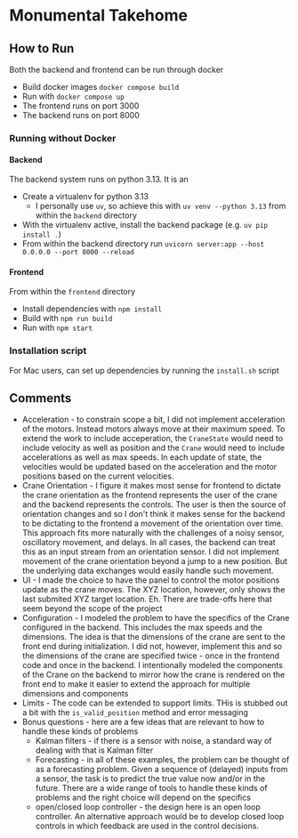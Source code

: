 # Monumental Takehome

## How to Run

Both the backend and frontend can be run through docker

* Build docker images `docker compose build`
* Run with `docker compose up`
* The frontend runs on port 3000
* The backend runs on port 8000 

### Running without Docker

#### Backend

The backend system runs on python 3.13. It is an

* Create a virtualenv for python 3.13
  * I personally use `uv`, so achieve this with `uv venv --python 3.13` from within the `backend` directory
* With the virtualenv active, install the backend package (e.g. `uv pip install .`)
* From within the backend directory run `uvicorn server:app --host 0.0.0.0 --port 8000 --reload`


#### Frontend

From within the `frontend` directory

* Install dependencies with `npm install`
* Build with `npm run build`
* Run with `npm start`


### Installation script

For Mac users, can set up dependencies by running the `install.sh` script


## Comments

* Acceleration - to constrain scope a bit, I did not implement acceleration of the motors. Instead motors always move at their maximum speed. To extend the work to include acceperation, the `CraneState` would need to include velocity as well as position and the `Crane` would need to include accelerations as well as max speeds. In each update of state, the velocities would be updated based on the acceleration and the motor positions based on the current velocities.
* Crane Orientation - I figure it makes most sense for frontend to dictate the crane orientation as the frontend represents the user of the crane and the backend represents the controls. The user is then the source of orientation changes and so I don't think it makes sense for the backend to be dictating to the frontend a movement of the orientation over time. This approach fits more naturally with the challenges of a noisy sensor, oscillatory movement, and delays. In all cases, the backend can treat this as an input stream from an orientation sensor. I did not implement movement of the crane orientation beyond a jump to a new position. But the underlying data exchanges would easily handle such movement.
* UI - I made the choice to have the panel to control the motor positions update as the crane moves. The XYZ location, however, only shows the last submited XYZ target location. Eh. There are trade-offs here that seem beyond the scope of the project
* Configuration - I modeled the problem to have the specifics of the Crane configured in the backend. This includes the max speeds and the dimensions. The idea is that the dimensions of the crane are sent to the front end during initialization. I did not, however, implement this and so the dimensions of the crane are specified twice - once in the frontend code and once in the backend. I intentionally modeled the components of the Crane on the backend to mirror how the crane is rendered on the front end to make it easier to extend the approach for multiple dimensions and components
* Limits - The code can be extended to support limits. THis is stubbed out a bit with the `is_valid_position` method and error messaging
* Bonus questions - here are a few ideas that are relevant to how to handle these kinds of problems
  * Kalman filters - if there is a sensor with noise, a standard way of dealing with that is Kalman filter
  * Forecasting - in all of these examples, the problem can be thought of as a forecasting problem. Given a sequence of (delayed) inputs from a sensor, the task is to predict the true value now and/or in the future. There are a wide range of tools to handle these kinds of problems and the right choice will depend on the specifics
  * open/closed loop controller - the design here is an open loop controller. An alternative approach would be to develop closed loop controls in which feedback are used in the control decisions.


